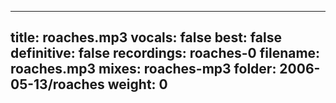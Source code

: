 
---
title: roaches.mp3
vocals: false
best: false
definitive: false
recordings: roaches-0
filename: roaches.mp3
mixes: roaches-mp3
folder: 2006-05-13/roaches
weight: 0
---

